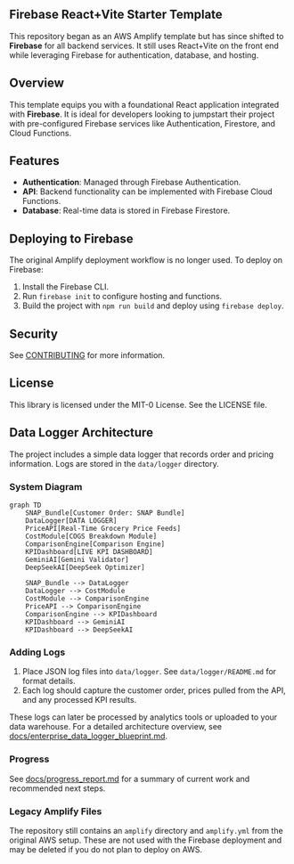 ## Firebase React+Vite Starter Template

This repository began as an AWS Amplify template but has since shifted to **Firebase** for all backend services. It still uses React+Vite on the front end while leveraging Firebase for authentication, database, and hosting.

## Overview

This template equips you with a foundational React application integrated with **Firebase**. It is ideal for developers looking to jumpstart their project with pre-configured Firebase services like Authentication, Firestore, and Cloud Functions.

## Features

- **Authentication**: Managed through Firebase Authentication.
- **API**: Backend functionality can be implemented with Firebase Cloud Functions.
- **Database**: Real-time data is stored in Firebase Firestore.

## Deploying to Firebase

The original Amplify deployment workflow is no longer used. To deploy on Firebase:
1. Install the Firebase CLI.
2. Run `firebase init` to configure hosting and functions.
3. Build the project with `npm run build` and deploy using `firebase deploy`.

## Security

See [CONTRIBUTING](CONTRIBUTING.md#security-issue-notifications) for more information.

## License

This library is licensed under the MIT-0 License. See the LICENSE file.
## Data Logger Architecture

The project includes a simple data logger that records order and pricing information. Logs are stored in the `data/logger` directory.

### System Diagram

```mermaid
graph TD
    SNAP_Bundle[Customer Order: SNAP Bundle]
    DataLogger[DATA LOGGER]
    PriceAPI[Real-Time Grocery Price Feeds]
    CostModule[COGS Breakdown Module]
    ComparisonEngine[Comparison Engine]
    KPIDashboard[LIVE KPI DASHBOARD]
    GeminiAI[Gemini Validator]
    DeepSeekAI[DeepSeek Optimizer]

    SNAP_Bundle --> DataLogger
    DataLogger --> CostModule
    CostModule --> ComparisonEngine
    PriceAPI --> ComparisonEngine
    ComparisonEngine --> KPIDashboard
    KPIDashboard --> GeminiAI
    KPIDashboard --> DeepSeekAI
```

### Adding Logs

1. Place JSON log files into `data/logger`. See `data/logger/README.md` for format details.
2. Each log should capture the customer order, prices pulled from the API, and any processed KPI results.

These logs can later be processed by analytics tools or uploaded to your data warehouse.
For a detailed architecture overview, see [docs/enterprise_data_logger_blueprint.md](docs/enterprise_data_logger_blueprint.md).

### Progress

See [docs/progress_report.md](docs/progress_report.md) for a summary of current work and recommended next steps.

### Legacy Amplify Files

The repository still contains an `amplify` directory and `amplify.yml` from the
original AWS setup. These are not used with the Firebase deployment and may be
deleted if you do not plan to deploy on AWS.
